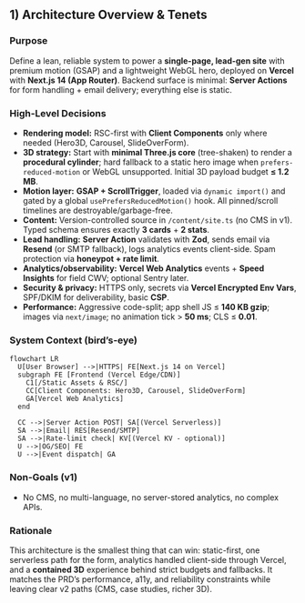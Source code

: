 ## 1) Architecture Overview & Tenets

### Purpose

Define a lean, reliable system to power a **single-page, lead-gen site** with premium motion (GSAP) and a lightweight WebGL hero, deployed on **Vercel** with **Next.js 14 (App Router)**. Backend surface is minimal: **Server Actions** for form handling + email delivery; everything else is static.

### High-Level Decisions

- **Rendering model:** RSC-first with **Client Components** only where needed (Hero3D, Carousel, SlideOverForm).
- **3D strategy:** Start with **minimal Three.js core** (tree-shaken) to render a **procedural cylinder**; hard fallback to a static hero image when `prefers-reduced-motion` or WebGL unsupported. Initial 3D payload budget **≤ 1.2 MB**.
- **Motion layer:** **GSAP + ScrollTrigger**, loaded via `dynamic import()` and gated by a global `usePrefersReducedMotion()` hook. All pinned/scroll timelines are destroyable/garbage-free.
- **Content:** Version-controlled source in `/content/site.ts` (no CMS in v1). Typed schema ensures exactly **3 cards** + **2 stats**.
- **Lead handling:** **Server Action** validates with **Zod**, sends email via **Resend** (or SMTP fallback), logs analytics events client-side. Spam protection via **honeypot + rate limit**.
- **Analytics/observability:** **Vercel Web Analytics** events + **Speed Insights** for field CWV; optional Sentry later.
- **Security & privacy:** HTTPS only, secrets via **Vercel Encrypted Env Vars**, SPF/DKIM for deliverability, basic **CSP**.
- **Performance:** Aggressive code-split; app shell JS ≤ **140 KB gzip**; images via `next/image`; no animation tick > **50 ms**; CLS ≤ **0.01**.

### System Context (bird’s-eye)

```mermaid
flowchart LR
  U[User Browser] -->|HTTPS| FE[Next.js 14 on Vercel]
  subgraph FE [Frontend (Vercel Edge/CDN)]
    C1[/Static Assets & RSC/]
    CC[Client Components: Hero3D, Carousel, SlideOverForm]
    GA[Vercel Web Analytics]
  end

  CC -->|Server Action POST| SA[(Vercel Serverless)]
  SA -->|Email| RES[Resend/SMTP]
  SA -->|Rate-limit check| KV[(Vercel KV - optional)]
  U -->|OG/SEO| FE
  U -->|Event dispatch| GA
```

### Non-Goals (v1)

- No CMS, no multi-language, no server-stored analytics, no complex APIs.

### Rationale

This architecture is the smallest thing that can win: static-first, one serverless path for the form, analytics handled client-side through Vercel, and a **contained 3D** experience behind strict budgets and fallbacks. It matches the PRD’s performance, a11y, and reliability constraints while leaving clear v2 paths (CMS, case studies, richer 3D).
